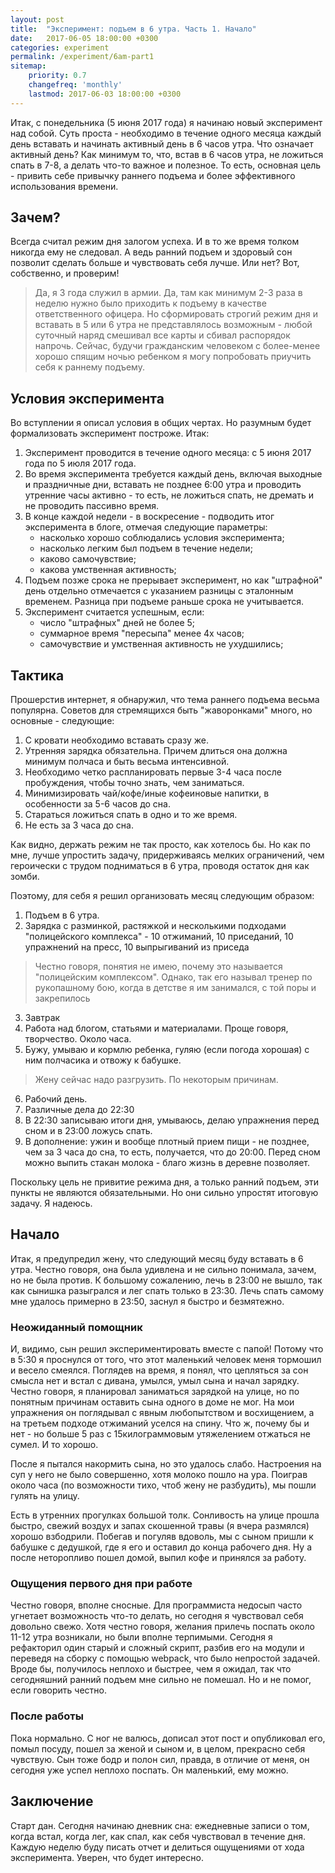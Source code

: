 ```yaml
---
layout: post
title:  "Эксперимент: подъем в 6 утра. Часть 1. Начало"
date:   2017-06-05 18:00:00 +0300
categories: experiment
permalink: /experiment/6am-part1
sitemap:
    priority: 0.7
    changefreq: 'monthly'
    lastmod: 2017-06-03 18:00:00 +0300
---
```

Итак, с понедельника (5 июня 2017 года) я начинаю новый эксперимент над собой. Суть проста - необходимо в течение одного месяца каждый день вставать и начинать активный день в 6 часов утра. Что означает активный день? Как минимум то, что, встав в 6 часов утра, не ложиться спать в 7-8, а делать что-то важное и полезное.  То есть, основная цель - привить себе привычку раннего подъема и более эффективного использования времени. 

## Зачем?

Всегда считал режим дня залогом успеха. И в то же время толком никогда ему не следовал. А ведь ранний подъем и здоровый сон позволит сделать больше и чувствовать себя лучше. Или нет? Вот, собственно, и проверим!

> Да, я 3 года служил в армии. Да, там как минимум 2-3 раза в неделю нужно было приходить к подъему в качестве ответственного офицера. Но сформировать строгий режим дня и вставать в 5 или 6 утра не представлялось возможным - любой суточный наряд смешивал все карты и сбивал распорядок напрочь. Сейчас, будучи гражданским человеком с более-менее хорошо спящим ночью ребенком я могу попробовать приучить себя к раннему подъему.

## Условия эксперимента

Во вступлении я описал условия в общих чертах. Но разумным будет формализовать эксперимент построже. Итак:

1. Эксперимент проводится в течение одного месяца: с 5 июня 2017 года по 5 июля 2017 года.
2. Во время эксперимента требуется каждый день, включая выходные и праздничные дни, вставать не позднее 6:00 утра и проводить утренние часы активно - то есть, не ложиться спать, не дремать и не проводить пассивно время.
3. В конце каждой недели - в воскресение - подводить итог эксперимента в блоге, отмечая следующие параметры:
    - насколько хорошо соблюдались условия эксперимента;
    - насколько легким был подъем в течение недели;
    - каково самочувствие;
    - какова умственная активность;
4. Подъем позже срока не прерывает эксперимент, но как "штрафной" день отдельно отмечается с указанием разницы с эталонным временем. Разница при подъеме раньше срока не учитывается.
5. Эксперимент считается успешным, если:
    - число "штрафных" дней не более 5;
    - суммарное время "пересыпа" менее 4х часов;
    - самочувствие и умственная активность не ухудшились;
<!-- more -->
## Тактика

Прошерстив интернет, я обнаружил, что тема раннего подъема весьма популярна. Советов для стремящихся быть "жаворонками" много, но основные - следующие:

1. С кровати необходимо вставать сразу же.
2. Утренняя зарядка обязательна. Причем длиться она должна минимум полчаса и быть весьма интенсивной.
3. Необходимо четко распланировать первые 3-4 часа после пробуждения, чтобы точно знать, чем заниматься.
4. Минимизировать чай/кофе/иные кофеиновые напитки, в особенности за 5-6 часов до сна.
5. Стараться ложиться спать в одно и то же время.
6. Не есть за 3 часа до сна.

Как видно, держать режим не так просто, как хотелось бы. Но как по мне, лучше упростить задачу, придерживаясь мелких ограничений, чем героически с трудом подниматься в 6 утра, проводя остаток дня как зомби.

Поэтому, для себя я решил организовать месяц следующим образом:

1. Подъем в 6 утра. 
2. Зарядка с разминкой, растяжкой и несколькими подходами "полицейского комплекса" - 10 отжиманий, 10 приседаний, 10 упражнений на пресс, 10 выпрыгиваний из приседа
> Честно говоря, понятия не имею, почему это называется "полицейским комплексом". Однако, так его называл тренер по рукопашному бою, когда в детстве я им занимался, с той поры и закрепилось

3. Завтрак
4. Работа над блогом, статьями и материалами. Проще говоря, творчество. Около часа.
5. Бужу, умываю и кормлю ребенка, гуляю (если погода хорошая) с ним полчасика и отвожу к бабушке.
> Жену сейчас надо разгрузить. По некоторым причинам.

6. Рабочий день.
7. Различные дела до 22:30
8. В 22:30 записываю итоги дня, умываюсь, делаю упражнения перед сном и в 23:00 ложусь спать.
9. В дополнение: ужин и вообще плотный прием пищи - не позднее, чем за 3 часа до сна, то есть, получается, что до 20:00. Перед сном можно выпить стакан молока - благо жизнь в деревне позволяет.

Поскольку цель не привитие режима дня, а только ранний подъем, эти пункты не являются обязательными. Но они сильно упростят итоговую задачу. Я надеюсь.

## Начало

Итак, я предупредил жену, что следующий месяц буду вставать в 6 утра. Честно говоря, она была удивлена и не сильно понимала, зачем, но не была против. К большому сожалению, лечь в 23:00 не вышло, так как сынишка разыгрался и лег спать только в 23:30. Лечь спать самому мне удалось примерно в 23:50, заснул я быстро и безмятежно. 

### Неожиданный помощник

И, видимо, сын решил экспериментировать вместе с папой! Потому что в 5:30 я проснулся от того, что этот маленький человек меня тормошил и весело смеялся. Поглядев на время, я понял, что цепляться за сон смысла нет и встал с дивана, умылся, умыл сына и начал зарядку. Честно говоря, я планировал заниматься зарядкой на улице, но по понятным причинам оставить сына одного в доме не мог. На мои упражнения он поглядывал с явным любопытством и восхищением, а на третьем подходе отжиманий уселся на спину. Что ж, почему бы и нет - но больше 5 раз с 15килограммовым утяжелением отжаться не сумел. И то хорошо.

После я пытался накормить сына, но это удалось слабо. Настроения на суп у него не было совершенно, хотя молоко пошло на ура. Поиграв около часа (по возможности тихо, чтоб жену не разбудить), мы пошли гулять на улицу. 

Есть в утренних прогулках большой толк. Сонливость на улице прошла быстро, свежий воздух и запах скошенной травы (я вчера размялся) хорошо взбодрили. Побегав и погуляв вдоволь, мы с сыном пришли к бабушке с дедушкой, где я его и оставил до конца рабочего дня. Ну а после неторопливо пошел домой, выпил кофе и принялся за работу.

### Ощущения первого дня при работе

Честно говоря, вполне сносные. Для программиста недосып часто угнетает возможность что-то делать, но сегодня я чувствовал себя довольно свежо. Хотя честно говоря, желания прилечь поспать около 11-12 утра возникали, но были вполне терпимыми. Сегодня я рефакторил один старый и сложный скрипт, разбив его на модули и переведя на сборку с помощью webpack, что было непростой задачей. Вроде бы, получилось неплохо и быстрее, чем я ожидал, так что сегодняшний ранний подъем мне сильно не помешал. Но и не помог, если говорить честно.

### После работы

Пока нормально. С ног не валюсь, дописал этот пост и опубликовал его, помыл посуду, пошел за женой и сыном и, в целом, прекрасно себя чувствую. Сын тоже бодр и полон сил, правда, в отличие от меня, он сегодня уже успел неплохо поспать. Он маленький, ему можно.

## Заключение

Старт дан. Сегодня начинаю дневник сна: ежедневные записи о том, когда встал, когда лег, как спал, как себя чувствовал в течение дня. Каждую неделю буду писать отчет и делиться ощущениями от хода эксперимента. Уверен, что будет интересно.
